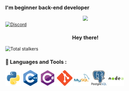 
### I'm beginner back-end developer

<div id="header" align="center">
    <img src="https://media.giphy.com/media/IauL6LvGNlT3ffhcqq/giphy.gif" width=100/>
</div>
<div id="badges">
    <a href="">
        <img src="https://img.shields.io/badge/Discord-blue?style=for-the-badge&logo=Discord&logoColor=white"" alt="Discord"/>
    </a>
</div>

<div align=center>

### Hey there!
</div>

<img src="https://komarev.com/ghpvc/?username=Anatfer29&style=plastic-square&color=blue" alt="Total stalkers"/>

### :bamboo: Languages and Tools :
<div>
    <img src="https://github.com/devicons/devicon/blob/master/icons/python/python-original.svg" title="Python" alt="Python" width="50" height="50"/>
    <img src="https://github.com/devicons/devicon/blob/master/icons/cplusplus/cplusplus-original.svg" title="C++" alt="C++" width="50" height="50"/>
    <img src="https://github.com/devicons/devicon/blob/master/icons/csharp/csharp-original.svg" title="C#" alt="C#" width="50" height="50"/>
    <img src="https://github.com/devicons/devicon/blob/master/icons/git/git-plain.svg" title="Git" alt="Git" width="50" height="50"/>
    <img src="https://github.com/devicons/devicon/blob/master/icons/mysql/mysql-original-wordmark.svg" title="MySql" alt="MySql" width="50" height="50"/>
    <img src="https://github.com/devicons/devicon/blob/master/icons/postgresql/postgresql-original-wordmark.svg" title="PostgreSql" alt="PostgreSql" width="50" height="50"/>
    <img src="https://github.com/devicons/devicon/blob/master/icons/nodejs/nodejs-original-wordmark.svg" title="NodeJS" alt="NodeJS" width="50" height="50"/>
</div>




<!--
**Anatfer29/Anatfer29** is a ✨ _special_ ✨ repository because its `README.md` (this file) appears on your GitHub profile.

Here are some ideas to get you started:

- 🔭 I’m currently working on ...
- 🌱 I’m currently learning ...
- 👯 I’m looking to collaborate on ...
- 🤔 I’m looking for help with ...
- 💬 Ask me about ...
- 📫 How to reach me: ...
- 😄 Pronouns: ...
- ⚡ Fun fact: ...
-->

